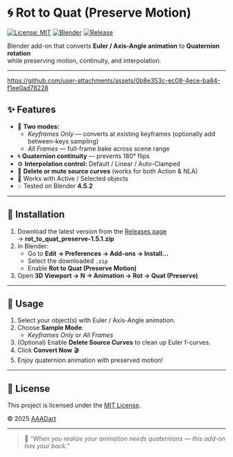 # 🌀 Rot to Quat (Preserve Motion)

[![License: MIT](https://img.shields.io/badge/license-MIT-blue.svg)](LICENSE)
[![Blender](https://img.shields.io/badge/Blender-4.0%2B-orange.svg)](https://www.blender.org/)
[![Release](https://img.shields.io/github/v/release/AAADart/rot_to_quat_preserve?color=brightgreen)](https://github.com/AAADart/rot_to_quat_preserve/releases/latest)

Blender add-on that converts **Euler / Axis-Angle animation** to **Quaternion rotation**  
while preserving motion, continuity, and interpolation.

---



https://github.com/user-attachments/assets/0b8e353c-ec08-4ece-ba84-f1ee0ad78228



## ✨ Features

- 🧩 **Two modes:**  
  - *Keyframes Only* — converts at existing keyframes (optionally add between-keys sampling)  
  - *All Frames* — full-frame bake across scene range
- 🌀 **Quaternion continuity** — prevents 180° flips  
- ⚙️ **Interpolation control:** Default / Linear / Auto-Clamped  
- 🧭 **Delete or mute source curves** (works for both Action & NLA)
- 🎯 Works with Active / Selected objects  
- 💡 Tested on Blender **4.5.2**

---

## 🧩 Installation

1. Download the latest version from the [Releases page](https://github.com/AAADart/rot_to_quat_preserve/releases/latest)  
   → **rot_to_quat_preserve-1.5.1.zip**
2. In Blender:
   - Go to **Edit → Preferences → Add-ons → Install…**
   - Select the downloaded `.zip`
   - Enable **Rot to Quat (Preserve Motion)**
3. Open **3D Viewport → N → Animation → Rot -> Quat (Preserve)**

---

## 🚀 Usage

1. Select your object(s) with Euler / Axis-Angle animation.  
2. Choose **Sample Mode**:
   - *Keyframes Only* or *All Frames*  
3. (Optional) Enable **Delete Source Curves** to clean up Euler f-curves.  
4. Click **Convert Now** 🎬  
5. Enjoy quaternion animation with preserved motion!

---

## 📜 License

This project is licensed under the [MIT License](LICENSE).

© 2025 [AAADart](https://github.com/AAADart)

---

> 💬 *"When you realize your animation needs quaternions — this add-on has your back."*
